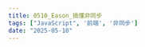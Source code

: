 ```yaml
---
title: 0510_Eason_搞懂非同步
tags: ["JavaScript", '前端', '非同步']
date: "2025-05-10"
---
```


<script setup lang="ts">
  import {ref} from 'vue';
  const canvaData = ref({
    src: 'https://www.canva.com/design/DAGmd8tGX44/V4fmAhfeDfh7jFLrVELaOw/view?embed',
    title: '搞懂非同步',
    author: 'Eason',
    createdDate: '2025-05-10',
  })
</script>

<CanvaPPT v-bind="canvaData" />
